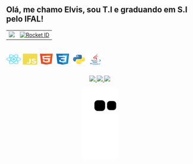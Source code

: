 ## Olá, me chamo Elvis, sou T.I e graduando em S.I pelo IFAL!

<table align="center">
  <tr>
    <td>
      <a href="https://github.com/antonio-elvis-dev">
        <img height="120rem" src="https://github-readme-stats.vercel.app/api/top-langs/?username=antonio-elvis-dev&layout=compact&langs_count=7&theme=dark"/>
      </a>
    </td>
    <td>
      <a href="https://app.rocketseat.com.br/me/antonio-elvis-pinheiro-nascimento-da-silva-04000">
        <img src="https://app.rocketseat.com.br/api/rocketid/share?slug=antonio-elvis-pinheiro-nascimento-da-silva-04000&type=card" width="200" alt="Rocket ID"/>
      </a>
    </td>
  </tr>
</table>
  
  <div style="display: inline_block; margin-top: 20px; aling:center"><br>
    <img align="center" alt="Elvis-React" height="30" width="40" src="https://raw.githubusercontent.com/devicons/devicon/master/icons/react/react-original.svg">
    <img align="center" alt="Elvis-Js" height="30" width="40" src="https://raw.githubusercontent.com/devicons/devicon/master/icons/javascript/javascript-plain.svg">
    <img align="center" alt="Elvis-HTML" height="30" width="40" src="https://raw.githubusercontent.com/devicons/devicon/master/icons/html5/html5-original.svg">
    <img align="center" alt="Elvis-CSS" height="30" width="40" src="https://raw.githubusercontent.com/devicons/devicon/master/icons/css3/css3-original.svg">
    <img align="center" alt="Elvis-Python" height="30" width="40" src="https://raw.githubusercontent.com/devicons/devicon/master/icons/python/python-original.svg">
    <img align="center" alt="Elvis-Java" height="30" width="40" src="https://raw.githubusercontent.com/devicons/devicon/master/icons/java/java-original.svg">
  </div>
</div>

##

<div align="center"> 
  <a href="https://instagram.com/elvis_3.7" target="_blank">
    <img src="https://img.shields.io/badge/-Instagram-%23E4405F?style=for-the-badge&logo=instagram&logoColor=white" target="_blank">
  </a>
  <a href="mailto:githubantonioelvis@gmail.com">
    <img src="https://img.shields.io/badge/-Gmail-%23333?style=for-the-badge&logo=gmail&logoColor=white" target="_blank">
  </a>
  <a href="https://www.linkedin.com/in/ant%C3%B4nio-elvis-pinheiro-n-da-silva-b119071b2" target="_blank">
    <img src="https://img.shields.io/badge/-LinkedIn-%230077B5?style=for-the-badge&logo=linkedin&logoColor=white" target="_blank">
  </a>
  
  ![Snake animation](https://github.com/Antonio-Elvis-Dev/Antonio-Elvis-Dev/blob/output/github-contribution-grid-snake.svg)
</div>
